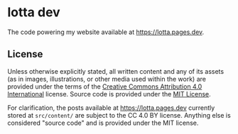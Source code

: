 # lotta dev

The code powering my website available at <https://lotta.pages.dev>.

## License

Unless otherwise explicitly stated, all written content and any of its assets (as in images, illustrations, or other media used within the work) are provided under the terms of the [Creative Commons Attribution 4.0 International](https://creativecommons.org/licenses/by/4.0/deed.en) license. Source code is provided under the [MIT License](<https://github.com/aescarias/lotta-dev/blob/main/LICENSE>).

For clarification, the posts available at <https://lotta.pages.dev> currently stored at `src/content/` are subject to the CC 4.0 BY license. Anything else is considered "source code" and is provided under the MIT license.
